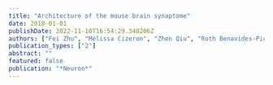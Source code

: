 ```yaml
---
title: "Architecture of the mouse brain synaptome"
date: 2018-01-01
publishDate: 2022-11-10T16:54:29.348206Z
authors: ["Fei Zhu", "Mélissa Cizeron", "Zhen Qiu", "Ruth Benavides-Piccione", "Maksym V Kopanitsa", "Nathan Skene", "Babis Koniaris", "Javier DeFelipe", "Erik Fransén", "Noboru H Komiyama", " others"]
publication_types: ["2"]
abstract: ""
featured: false
publication: "*Neuron*"
---
```


